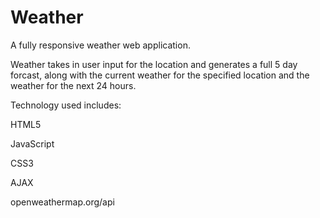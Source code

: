 # Weather

A fully responsive weather web application.

Weather takes in user input for the location and generates a full 5 day forcast, along with the current weather for the specified location and the weather for the next 24 hours.

Technology used includes:

HTML5

JavaScript

CSS3

AJAX

openweathermap.org/api
